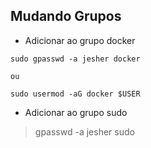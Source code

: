 ## Mudando Grupos

- Adicionar ao grupo docker

```
sudo gpasswd -a jesher docker

ou

sudo usermod -aG docker $USER

```
- Adicionar ao grupo sudo

>   gpasswd -a jesher sudo
